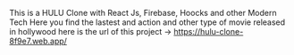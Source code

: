 This is a HULU Clone with React Js, Firebase, Hoocks and other Modern Tech
Here you find the lastest and action and other type of movie released in hollywood
here is the url of this project -> 
https://hulu-clone-8f9e7.web.app/

